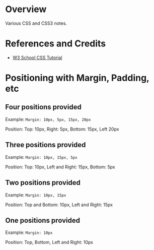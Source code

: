 # Overview

Various CSS and CSS3 notes.

# References and Credits

* [W3 School CSS Tutorial](https://www.w3schools.com/css/default.asp)

# Positioning with Margin, Padding, etc

## Four positions provided

Example: `Margin: 10px, 5px, 15px, 20px`

Position: Top: 10px, Right: 5px, Bottom: 15px, Left 20px

## Three positions provided

Example: `Margin: 10px, 15px, 5px`

Position: Top: 10px, Left and Right: 15px, Bottom: 5px

## Two positions provided

Example: `Margin: 10px, 15px`

Position: Top and Bottom: 10px, Left and Right: 15px

## One positions provided

Example: `Margin: 10px`

Position: Top, Bottom, Left and Right: 10px

